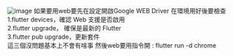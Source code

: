 ![image](https://github.com/user-attachments/assets/16240b3b-92bd-4df4-8c55-d86da9eced42)
如果要用web要先在設定開啟Google WEB Driver
在環境用好後要檢查
1.flutter devices，確認 Web 支援是否啟用  
2.flutter upgrade， 確保是最新的 Flutter  
3.flutter pub upgrade，更新套件  
這三個沒問題基本上不會有啥事
然後web要用指令開 : flutter run -d chrome

